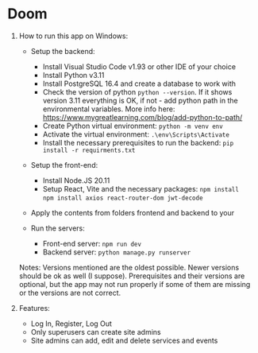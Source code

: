 # Doom
1. How to run this app on Windows:
    - Setup the backend:
        - Install Visual Studio Code v1.93 or other IDE of your choice
        - Install Python v3.11
        - Install PostgreSQL 16.4 and create a database to work with 
        - Check the version of python `python --version`. If it shows version 3.11 everything is OK, if not - add python path in the environmental variables. More info here: https://www.mygreatlearning.com/blog/add-python-to-path/ 
        - Create Python virtual environment: `python -m venv env`
        - Activate the virtual environment: `.\env\Scripts\Activate`
        - Install the necessary prerequisites to run the backend: `pip install -r requirments.txt`

    - Setup the front-end:
        - Install Node.JS 20.11
        - Setup React, Vite and the necessary packages:
        `npm install`  
        `npm install axios react-router-dom jwt-decode` 
    
    - Apply the contents from folders frontend and backend to your 

    - Run the servers:
        - Front-end server: `npm run dev`  
        - Backend server: `python manage.py runserver` 

    Notes: Versions mentioned are the oldest possible. Newer versions should be ok as well (I suppose). Prerequisites and their versions are optional, but the app may not run properly if some of them are missing or the versions are not correct.

2. Features:
    - Log In, Register, Log Out
    - Only superusers can create site admins
    - Site admins can add, edit and delete services and events
